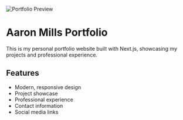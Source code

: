 ![Portfolio Preview](day4.gif)

# Aaron Mills Portfolio

This is my personal portfolio website built with Next.js, showcasing my projects and professional experience.

## Features
- Modern, responsive design
- Project showcase
- Professional experience
- Contact information
- Social media links
